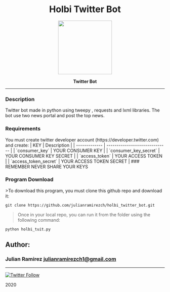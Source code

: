 <H1 align="center"> Holbi Twitter Bot </H1>

<p align="center">
   <a href="https://twitter.com/JulianR_30"><img src="https://cdn.pixabay.com/photo/2017/10/24/00/39/bot-icon-2883144_960_720.png" width="170" height="170"/></a>

<p align="center"> 
   <b>Twitter Bot</b>
                
----
<H3> Description </H3>
Twitter bot made in python using tweepy , requests and lxml libraries. The bot use two news portal and post the top news.

<H3> Requirements </H3>
You must create twitter developer account (https://developer.twitter.com) and create:
| KEY | Description                    |
| ------------- | ------------------------------ |
| `consumer_key`      |  YOUR CONSUMER KEY   |
| `consumer_key_secret`      | YOUR CONSUMER KEY SECRET |
| `access_token`      | YOUR ACCESS TOKEN |
| `access_token_secret`   | YOUR ACCESS TOKEN SECRET   |
### REMEMBER NEVER SHARE YOUR KEYS

<H3> Program Download </H3>
>To download this program, you must clone this github repo and download it:

    git clone https://github.com/julianramirezch/holbi_twitter_bot.git

>Once in your local repo, you can run it from the folder using the following command:

    python holbi_tuit.py

## Author: 
### Julian Ramirez <julianramirezch1@gmail.com>
----
[![Twitter Follow](https://img.shields.io/twitter/follow/JulianR_30.svg?style=social&label=Follow)](https://twitter.com/JulianR_30)

2020